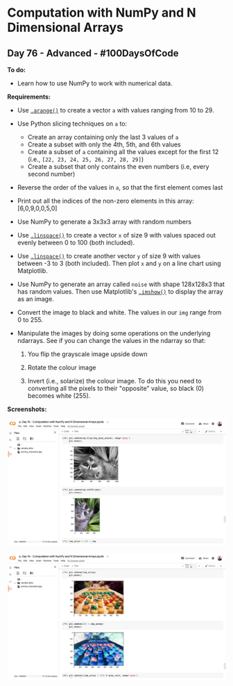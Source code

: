 # Computation with NumPy and N Dimensional Arrays
## Day 76 - Advanced - \#100DaysOfCode

**To do:**
* Learn how to use NumPy to work with numerical data. 

**Requirements:**
* Use [`.arange()`](https://numpy.org/devdocs/reference/generated/numpy.arange.html) to create a vector `a` with 
  values ranging from 10 to 29. 
  
* Use Python slicing techniques on `a` to:
    * Create an array containing only the last 3 values of `a`
    * Create a subset with only the 4th, 5th, and 6th values
    * Create a subset of `a` containing all the values except for the first 12 (i.e., `[22, 23, 24, 25, 26, 27, 28, 29]`)
    * Create a subset that only contains the even numbers (i.e, every second number)

* Reverse the order of the values in `a`, so that the first element comes last

* Print out all the indices of the non-zero elements in this array: [6,0,9,0,0,5,0]

* Use NumPy to generate a 3x3x3 array with random numbers

* Use [`.linspace()`](https://numpy.org/doc/stable/reference/generated/numpy.linspace.html) to create a vector `x` 
  of size 9 with values spaced out evenly between 0 to 100 (both included).

* Use [`.linspace()`](https://numpy.org/doc/stable/reference/generated/numpy.linspace.html) to create another vector 
  `y` of size 9 with values between -3 to 3 (both included). Then plot `x` and `y` on a line chart using Matplotlib.

* Use NumPy to generate an array called `noise` with shape 128x128x3 that has random values. Then use Matplotlib's 
  [`.imshow()`](https://matplotlib.org/3.1.1/api/_as_gen/matplotlib.pyplot.imshow.html) to display the array as an 
  image.

* Convert the image to black and white. The values in our `img` range from 0 to 255. 

* Manipulate the images by doing some operations on the underlying ndarrays. See if you can change the values in the 
  ndarray so that:
    1) You flip the grayscale image upside down
    
    2) Rotate the colour image
    
    3) Invert (i.e., solarize) the colour image. To do this you need to converting all the pixels to their "opposite" 
       value, so black (0) becomes white (255).
       
**Screenshots:**

![](https://github.com/adrianurdar/100DaysOfCode-Bootcamp/blob/main/Day-076/screenshots/screencapture-colab-research-google-drive-1kCcwZf4JArALwgz5UszKNIdt5WOVQVHi-2021-01-09-09_31_31.png)

![](https://github.com/adrianurdar/100DaysOfCode-Bootcamp/blob/main/Day-076/screenshots/screencapture-colab-research-google-drive-1kCcwZf4JArALwgz5UszKNIdt5WOVQVHi-2021-01-09-09_31_55.png)
